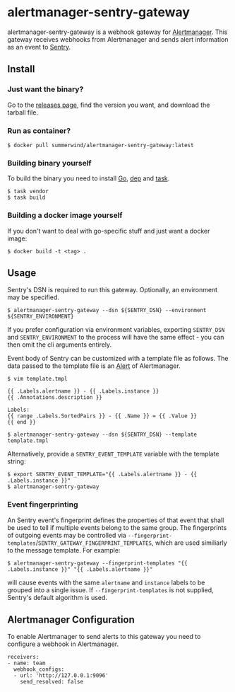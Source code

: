# alertmanager-sentry-gateway

alertmanager-sentry-gateway is a webhook gateway for [Alertmanager](https://github.com/prometheus/alertmanager). This gateway receives webhooks from Alertmanager and sends alert information as an event to [Sentry](https://sentry.io).

## Install

### Just want the binary?

Go to the [releases page](https://github.com/summerwind/alertmanager-sentry-gateway/releases), find the version you want, and download the tarball file.

### Run as container?

```
$ docker pull summerwind/alertmanager-sentry-gateway:latest
```

### Building binary yourself

To build the binary you need to install [Go](https://golang.org/), [dep](https://github.com/golang/dep) and [task](https://github.com/go-task/task).

```
$ task vendor
$ task build
```

### Building a docker image yourself
If you don't want to deal with go-specific stuff and just want a docker image:
```
$ docker build -t <tag> .
```


## Usage

Sentry's DSN is required to run this gateway. Optionally, an environment may be specified.

```
$ alertmanager-sentry-gateway --dsn ${SENTRY_DSN} --environment ${SENTRY_ENVIRONMENT}
```

If you prefer configuration via environment variables, exporting `SENTRY_DSN` and `SENTRY_ENVIRONMENT` to the process will have the same effect - you can then omit the cli arguments entirely.



Event body of Sentry can be customized with a template file as follows. The data passed to the template file is an [Alert](https://godoc.org/github.com/prometheus/alertmanager/template#Alert) of Alertmanager.

```
$ vim template.tmpl
```
```
{{ .Labels.alertname }} - {{ .Labels.instance }}
{{ .Annotations.description }}

Labels:
{{ range .Labels.SortedPairs }} - {{ .Name }} = {{ .Value }}
{{ end }}
```
```
$ alertmanager-sentry-gateway --dsn ${SENTRY_DSN} --template template.tmpl
```

Alternatively, provide a `SENTRY_EVENT_TEMPLATE` variable with the template string:
```
$ export SENTRY_EVENT_TEMPLATE="{{ .Labels.alertname }} - {{ .Labels.instance }}"
$ alertmanager-sentry-gateway
```


### Event fingerprinting
An Sentry event's fingerprint defines the properties of that event that shall be used to tell if multiple events belong to the same group. The fingerprints of outgoing events may be controlled via `--fingerprint-templates`/`SENTRY_GATEWAY_FINGERPRINT_TEMPLATES`, which are used similiarly to the message template. For example:
```
$ alertmanager-sentry-gateway --fingerprint-templates "{{ .Labels.instance }}" "{{ .Labels.alertname }}"
```
will cause events with the same `alertname` and `instance` labels to be grouped into a single issue.
If `--fingerprint-templates` is not supplied, Sentry's default algorithm is used.


## Alertmanager Configuration

To enable Alertmanager to send alerts to this gateway you need to configure a webhook in Alertmanager.

```
receivers:
- name: team
  webhook_configs:
  - url: 'http://127.0.0.1:9096'
    send_resolved: false
```
